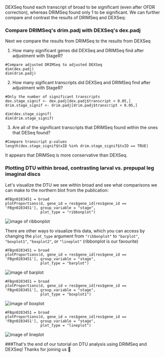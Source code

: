 DEXSeq found each transcript of broad to be significant (even after OFDR correction), whereas DRIMSeq found only 1 to be significant.
We can further compare and contrast the results of DRIMSeq and DEXSeq:

### Compare DRIMSeq's drim.padj with DEXSeq's dex.padj
Next we compare the results from DRIMSeq to the results from DEXSeq

1. How many significant genes did DEXSeq and DRIMSeq find after adjustment with StageR?
```
#Compare adjusted DRIMSeq to adjusted DEXSeq
dim(dex.padj) 
dim(drim.padj) 
```

2. How many sigificant transcripts did DEXSeq and DRIMSeq find after adjustment with StageR?
```
#Only the number of significant transcripts
dex.stage_signif <- dex.padj[dex.padj$transcript < 0.05,]
drim.stage_signif <- drim.padj[drim.padj$transcript < 0.05,]
```

```
dim(dex.stage_signif) 
dim(drim.stage_signif)
```
3. Are all of the significant transcripts that DRIMSeq found within the ones that DESeq found?
```
#Compare transcript p-values
length(dex.stage_signif$txID %in% drim.stage_signif$txID == TRUE)
```
It appears that DRIMSeq is more conservative than DEXSeq.

### Plotting DTU within broad, contrasting larval vs. prepupal leg imaginal discs
Let's visualize the DTU we see within broad and see what comparisons we can make to the northern blot from the publication:
```
#FBgn0283451 = broad 
plotProportions(d, gene_id = res$gene_id[res$gene_id == 'FBgn0283451'], group_variable = "stage",
                plot_type = "ribbonplot")
```

![image of ribbonplot](https://github.com/ambuneves/bio722_group-project/blob/main/outputs/plot_broad-DTU.png)

There are other ways to visualize this data, which you can access by changing the `plot_type` argument from `"ribbonplot"` to `"barplot"`, `"boxplot1"`, `"boxplot2"`, or `"lineplot"` (ribbonplot is our favourite)

```
#FBgn0283451 = broad 
plotProportions(d, gene_id = res$gene_id[res$gene_id == 'FBgn0283451'], group_variable = "stage",
                plot_type = "barplot")
```
![image of barplot](https://github.com/ambuneves/bio722_group-project/blob/main/outputs/dtu_barplot.png)
```
#FBgn0283451 = broad 
plotProportions(d, gene_id = res$gene_id[res$gene_id == 'FBgn0283451'], group_variable = "stage",
                plot_type = "boxplot1")
```
![image of boxplot](https://github.com/ambuneves/bio722_group-project/blob/main/outputs/dtu_boxplot.png)
```
#FBgn0283451 = broad 
plotProportions(d, gene_id = res$gene_id[res$gene_id == 'FBgn0283451'], group_variable = "stage",
                plot_type = "lineplot")
```
![image of lineplot](https://github.com/ambuneves/bio722_group-project/blob/main/outputs/dtu_line.png)

###That's the end of our tutorial on DTU analysis using DRIMSeq and DEXSeq! Thanks for joining us 🦖
